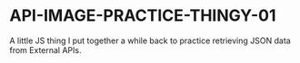 # API-IMAGE-PRACTICE-THINGY-01
A little JS thing I put together a while back to practice retrieving JSON data from External APIs.

